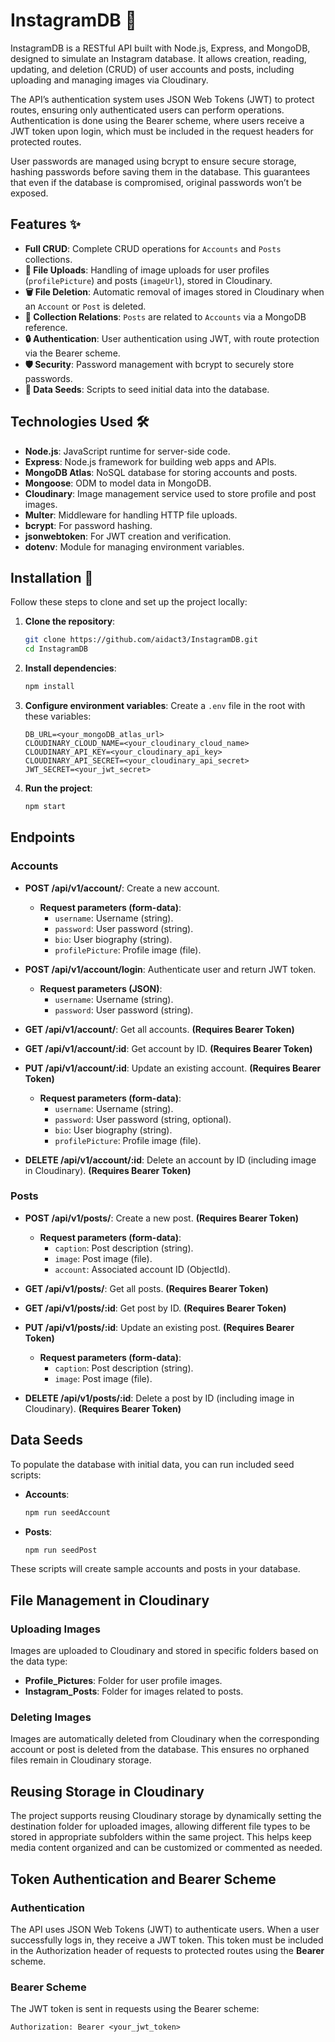# InstagramDB 📸

InstagramDB is a RESTful API built with Node.js, Express, and MongoDB, designed to simulate an Instagram database. It allows creation, reading, updating, and deletion (CRUD) of user accounts and posts, including uploading and managing images via Cloudinary.

The API’s authentication system uses JSON Web Tokens (JWT) to protect routes, ensuring only authenticated users can perform operations. Authentication is done using the Bearer scheme, where users receive a JWT token upon login, which must be included in the request headers for protected routes.

User passwords are managed using bcrypt to ensure secure storage, hashing passwords before saving them in the database. This guarantees that even if the database is compromised, original passwords won’t be exposed.

## Features ✨

- **Full CRUD**: Complete CRUD operations for `Accounts` and `Posts` collections.
- **📁 File Uploads**: Handling of image uploads for user profiles (`profilePicture`) and posts (`imageUrl`), stored in Cloudinary.
- **🗑️ File Deletion**: Automatic removal of images stored in Cloudinary when an `Account` or `Post` is deleted.
- **🔗 Collection Relations**: `Posts` are related to `Accounts` via a MongoDB reference.
- **🔒 Authentication**: User authentication using JWT, with route protection via the Bearer scheme.
- **🛡️ Security**: Password management with bcrypt to securely store passwords.
- **🌱 Data Seeds**: Scripts to seed initial data into the database.

## Technologies Used 🛠️

- **Node.js**: JavaScript runtime for server-side code.
- **Express**: Node.js framework for building web apps and APIs.
- **MongoDB Atlas**: NoSQL database for storing accounts and posts.
- **Mongoose**: ODM to model data in MongoDB.
- **Cloudinary**: Image management service used to store profile and post images.
- **Multer**: Middleware for handling HTTP file uploads.
- **bcrypt**: For password hashing.
- **jsonwebtoken**: For JWT creation and verification.
- **dotenv**: Module for managing environment variables.

## Installation 🚀

Follow these steps to clone and set up the project locally:

1. **Clone the repository**:
   ```bash
   git clone https://github.com/aidact3/InstagramDB.git
   cd InstagramDB
   ```

2. **Install dependencies**:
   ```bash
   npm install
   ```

3. **Configure environment variables**:
   Create a `.env` file in the root with these variables:
   ```
   DB_URL=<your_mongoDB_atlas_url>
   CLOUDINARY_CLOUD_NAME=<your_cloudinary_cloud_name>
   CLOUDINARY_API_KEY=<your_cloudinary_api_key>
   CLOUDINARY_API_SECRET=<your_cloudinary_api_secret>
   JWT_SECRET=<your_jwt_secret>
   ```

4. **Run the project**:
   ```bash
   npm start
   ```

## Endpoints

### Accounts

- **POST /api/v1/account/**: Create a new account.
  - **Request parameters (form-data)**:
    - `username`: Username (string).
    - `password`: User password (string).
    - `bio`: User biography (string).
    - `profilePicture`: Profile image (file).

- **POST /api/v1/account/login**: Authenticate user and return JWT token.
  - **Request parameters (JSON)**:
    - `username`: Username (string).
    - `password`: User password (string).

- **GET /api/v1/account/**: Get all accounts. **(Requires Bearer Token)**

- **GET /api/v1/account/:id**: Get account by ID. **(Requires Bearer Token)**

- **PUT /api/v1/account/:id**: Update an existing account. **(Requires Bearer Token)**
  - **Request parameters (form-data)**:
    - `username`: Username (string).
    - `password`: User password (string, optional).
    - `bio`: User biography (string).
    - `profilePicture`: Profile image (file).

- **DELETE /api/v1/account/:id**: Delete an account by ID (including image in Cloudinary). **(Requires Bearer Token)**

### Posts

- **POST /api/v1/posts/**: Create a new post. **(Requires Bearer Token)**
  - **Request parameters (form-data)**:
    - `caption`: Post description (string).
    - `image`: Post image (file).
    - `account`: Associated account ID (ObjectId).

- **GET /api/v1/posts/**: Get all posts. **(Requires Bearer Token)**

- **GET /api/v1/posts/:id**: Get post by ID. **(Requires Bearer Token)**

- **PUT /api/v1/posts/:id**: Update an existing post. **(Requires Bearer Token)**
  - **Request parameters (form-data)**:
    - `caption`: Post description (string).
    - `image`: Post image (file).

- **DELETE /api/v1/posts/:id**: Delete a post by ID (including image in Cloudinary). **(Requires Bearer Token)**

## Data Seeds

To populate the database with initial data, you can run included seed scripts:

- **Accounts**:
  ```bash
  npm run seedAccount
  ```

- **Posts**:
  ```bash
  npm run seedPost
  ```

These scripts will create sample accounts and posts in your database.

## File Management in Cloudinary

### Uploading Images

Images are uploaded to Cloudinary and stored in specific folders based on the data type:

- **Profile_Pictures**: Folder for user profile images.
- **Instagram_Posts**: Folder for images related to posts.

### Deleting Images

Images are automatically deleted from Cloudinary when the corresponding account or post is deleted from the database. This ensures no orphaned files remain in Cloudinary storage.

## Reusing Storage in Cloudinary

The project supports reusing Cloudinary storage by dynamically setting the destination folder for uploaded images, allowing different file types to be stored in appropriate subfolders within the same project. This helps keep media content organized and can be customized or commented as needed.

## Token Authentication and Bearer Scheme

### Authentication

The API uses JSON Web Tokens (JWT) to authenticate users. When a user successfully logs in, they receive a JWT token. This token must be included in the Authorization header of requests to protected routes using the **Bearer** scheme.

### Bearer Scheme

The JWT token is sent in requests using the Bearer scheme:

```plaintext
Authorization: Bearer <your_jwt_token>
```

